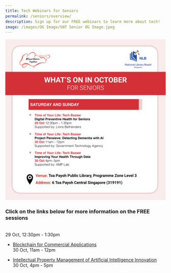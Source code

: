 ```yaml
---
title: Tech Webinars for Seniors
permalink: /seniors/overview/
description: Sign up for our FREE webinars to learn more about tech!
image: /images/OG Image/SNT Senior OG Image.jpeg
---
```

![free talks in october for seniors for national library board tech bazaar](/images/Oct%202022/Seniors_Overall.jpeg)

### Click on the links below for more information on the FREE sessions


<br>
29 Oct, 12:30pm - 1:30pm

 * [Blockchain for Commercial Applications](/working-adults/free-webinars/blockchain-commercial-apps/)<br>
30 Oct, 11am - 12pm

 * [Intellectual Property Management of Artificial Intelligence Innovation](/working-adults/free-webinars/ip-mgmt-ai-innovations/)<br>
30 Oct, 4pm - 5pm
